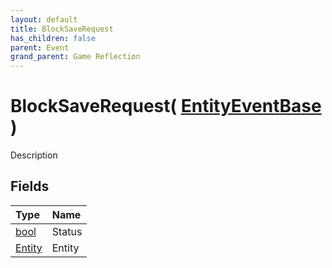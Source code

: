 ```yaml
---
layout: default
title: BlockSaveRequest
has_children: false
parent: Event
grand_parent: Game Reflection
---
```

# BlockSaveRequest( [ EntityEventBase ](/riftbreaker-wiki/docs/game-reflection/events/entity_event_base/) )
Description 

## Fields

| Type | Name |
|:----------|:--------------|
| [bool](/riftbreaker-wiki/docs/game-reflection/components/bool/) | Status |
| [Entity](/riftbreaker-wiki/docs/game-reflection/classes/entity/) | Entity |

